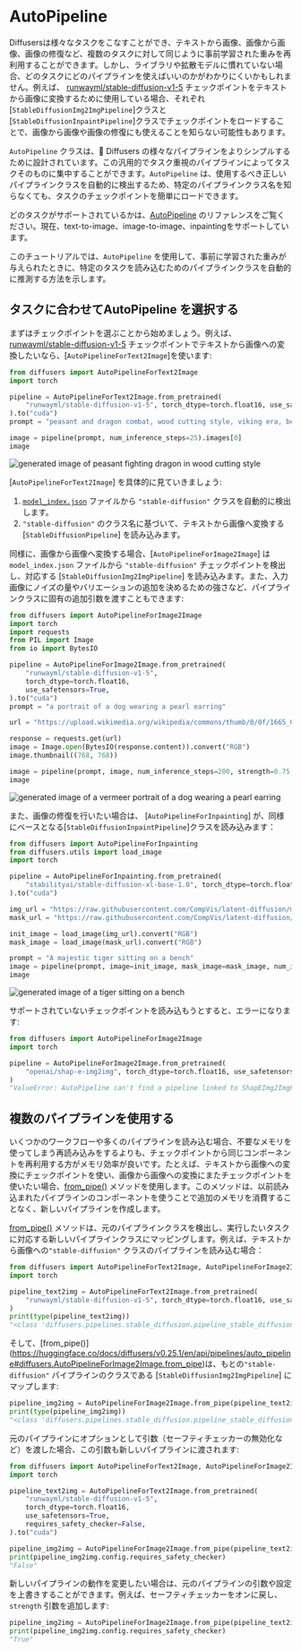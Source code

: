 <!--Copyright 2023 The HuggingFace Team. All rights reserved.

Licensed under the Apache License, Version 2.0 (the "License"); you may not use this file except in compliance with
the License. You may obtain a copy of the License at

http://www.apache.org/licenses/LICENSE-2.0

Unless required by applicable law or agreed to in writing, software distributed under the License is distributed on
an "AS IS" BASIS, WITHOUT WARRANTIES OR CONDITIONS OF ANY KIND, either express or implied. See the License for the
specific language governing permissions and limitations under the License.
-->

# AutoPipeline

Diffusersは様々なタスクをこなすことができ、テキストから画像、画像から画像、画像の修復など、複数のタスクに対して同じように事前学習された重みを再利用することができます。しかし、ライブラリや拡散モデルに慣れていない場合、どのタスクにどのパイプラインを使えばいいのかがわかりにくいかもしれません。例えば、 [runwayml/stable-diffusion-v1-5](https://huggingface.co/runwayml/stable-diffusion-v1-5) チェックポイントをテキストから画像に変換するために使用している場合、それぞれ[`StableDiffusionImg2ImgPipeline`]クラスと[`StableDiffusionInpaintPipeline`]クラスでチェックポイントをロードすることで、画像から画像や画像の修復にも使えることを知らない可能性もあります。

`AutoPipeline` クラスは、🤗 Diffusers の様々なパイプラインをよりシンプルするために設計されています。この汎用的でタスク重視のパイプラインによってタスクそのものに集中することができます。`AutoPipeline` は、使用するべき正しいパイプラインクラスを自動的に検出するため、特定のパイプラインクラス名を知らなくても、タスクのチェックポイントを簡単にロードできます。

<Tip>

どのタスクがサポートされているかは、[AutoPipeline](../api/pipelines/auto_pipeline) のリファレンスをご覧ください。現在、text-to-image、image-to-image、inpaintingをサポートしています。

</Tip>

このチュートリアルでは、`AutoPipeline` を使用して、事前に学習された重みが与えられたときに、特定のタスクを読み込むためのパイプラインクラスを自動的に推測する方法を示します。

## タスクに合わせてAutoPipeline を選択する
まずはチェックポイントを選ぶことから始めましょう。例えば、 [runwayml/stable-diffusion-v1-5](https://huggingface.co/runwayml/stable-diffusion-v1-5) チェックポイントでテキストから画像への変換したいなら、[`AutoPipelineForText2Image`]を使います:

```py
from diffusers import AutoPipelineForText2Image
import torch

pipeline = AutoPipelineForText2Image.from_pretrained(
    "runwayml/stable-diffusion-v1-5", torch_dtype=torch.float16, use_safetensors=True
).to("cuda")
prompt = "peasant and dragon combat, wood cutting style, viking era, bevel with rune"

image = pipeline(prompt, num_inference_steps=25).images[0]
image
```

<div class="flex justify-center">
    <img src="https://huggingface.co/datasets/huggingface/documentation-images/resolve/main/diffusers/autopipeline-text2img.png" alt="generated image of peasant fighting dragon in wood cutting style"/>
</div>

[`AutoPipelineForText2Image`] を具体的に見ていきましょう:

1. [`model_index.json`](https://huggingface.co/runwayml/stable-diffusion-v1-5/blob/main/model_index.json) ファイルから `"stable-diffusion"` クラスを自動的に検出します。
2. `"stable-diffusion"` のクラス名に基づいて、テキストから画像へ変換する [`StableDiffusionPipeline`] を読み込みます。

同様に、画像から画像へ変換する場合、[`AutoPipelineForImage2Image`] は `model_index.json` ファイルから `"stable-diffusion"` チェックポイントを検出し、対応する [`StableDiffusionImg2ImgPipeline`] を読み込みます。また、入力画像にノイズの量やバリエーションの追加を決めるための強さなど、パイプラインクラスに固有の追加引数を渡すこともできます:

```py
from diffusers import AutoPipelineForImage2Image
import torch
import requests
from PIL import Image
from io import BytesIO

pipeline = AutoPipelineForImage2Image.from_pretrained(
    "runwayml/stable-diffusion-v1-5",
    torch_dtype=torch.float16,
    use_safetensors=True,
).to("cuda")
prompt = "a portrait of a dog wearing a pearl earring"

url = "https://upload.wikimedia.org/wikipedia/commons/thumb/0/0f/1665_Girl_with_a_Pearl_Earring.jpg/800px-1665_Girl_with_a_Pearl_Earring.jpg"

response = requests.get(url)
image = Image.open(BytesIO(response.content)).convert("RGB")
image.thumbnail((768, 768))

image = pipeline(prompt, image, num_inference_steps=200, strength=0.75, guidance_scale=10.5).images[0]
image
```

<div class="flex justify-center">
    <img src="https://huggingface.co/datasets/huggingface/documentation-images/resolve/main/diffusers/autopipeline-img2img.png" alt="generated image of a vermeer portrait of a dog wearing a pearl earring"/>
</div>

また、画像の修復を行いたい場合は、 [`AutoPipelineForInpainting`] が、同様にベースとなる[`StableDiffusionInpaintPipeline`]クラスを読み込みます：

```py
from diffusers import AutoPipelineForInpainting
from diffusers.utils import load_image
import torch

pipeline = AutoPipelineForInpainting.from_pretrained(
    "stabilityai/stable-diffusion-xl-base-1.0", torch_dtype=torch.float16, use_safetensors=True
).to("cuda")

img_url = "https://raw.githubusercontent.com/CompVis/latent-diffusion/main/data/inpainting_examples/overture-creations-5sI6fQgYIuo.png"
mask_url = "https://raw.githubusercontent.com/CompVis/latent-diffusion/main/data/inpainting_examples/overture-creations-5sI6fQgYIuo_mask.png"

init_image = load_image(img_url).convert("RGB")
mask_image = load_image(mask_url).convert("RGB")

prompt = "A majestic tiger sitting on a bench"
image = pipeline(prompt, image=init_image, mask_image=mask_image, num_inference_steps=50, strength=0.80).images[0]
image
```

<div class="flex justify-center">
    <img src="https://huggingface.co/datasets/huggingface/documentation-images/resolve/main/diffusers/autopipeline-inpaint.png" alt="generated image of a tiger sitting on a bench"/>
</div>

サポートされていないチェックポイントを読み込もうとすると、エラーになります:

```py
from diffusers import AutoPipelineForImage2Image
import torch

pipeline = AutoPipelineForImage2Image.from_pretrained(
    "openai/shap-e-img2img", torch_dtype=torch.float16, use_safetensors=True
)
"ValueError: AutoPipeline can't find a pipeline linked to ShapEImg2ImgPipeline for None"
```

## 複数のパイプラインを使用する

いくつかのワークフローや多くのパイプラインを読み込む場合、不要なメモリを使ってしまう再読み込みをするよりも、チェックポイントから同じコンポーネントを再利用する方がメモリ効率が良いです。たとえば、テキストから画像への変換にチェックポイントを使い、画像から画像への変換にまたチェックポイントを使いたい場合、[from_pipe()](https://huggingface.co/docs/diffusers/v0.25.1/en/api/pipelines/auto_pipeline#diffusers.AutoPipelineForImage2Image.from_pipe) メソッドを使用します。このメソッドは、以前読み込まれたパイプラインのコンポーネントを使うことで追加のメモリを消費することなく、新しいパイプラインを作成します。

[from_pipe()](https://huggingface.co/docs/diffusers/v0.25.1/en/api/pipelines/auto_pipeline#diffusers.AutoPipelineForImage2Image.from_pipe) メソッドは、元のパイプラインクラスを検出し、実行したいタスクに対応する新しいパイプラインクラスにマッピングします。例えば、テキストから画像への`"stable-diffusion"` クラスのパイプラインを読み込む場合：

```py
from diffusers import AutoPipelineForText2Image, AutoPipelineForImage2Image
import torch

pipeline_text2img = AutoPipelineForText2Image.from_pretrained(
    "runwayml/stable-diffusion-v1-5", torch_dtype=torch.float16, use_safetensors=True
)
print(type(pipeline_text2img))
"<class 'diffusers.pipelines.stable_diffusion.pipeline_stable_diffusion.StableDiffusionPipeline'>"
```

そして、[from_pipe()] (https://huggingface.co/docs/diffusers/v0.25.1/en/api/pipelines/auto_pipeline#diffusers.AutoPipelineForImage2Image.from_pipe)は、もとの`"stable-diffusion"` パイプラインのクラスである [`StableDiffusionImg2ImgPipeline`] にマップします:

```py
pipeline_img2img = AutoPipelineForImage2Image.from_pipe(pipeline_text2img)
print(type(pipeline_img2img))
"<class 'diffusers.pipelines.stable_diffusion.pipeline_stable_diffusion_img2img.StableDiffusionImg2ImgPipeline'>"
```
元のパイプラインにオプションとして引数（セーフティチェッカーの無効化など）を渡した場合、この引数も新しいパイプラインに渡されます:

```py
from diffusers import AutoPipelineForText2Image, AutoPipelineForImage2Image
import torch

pipeline_text2img = AutoPipelineForText2Image.from_pretrained(
    "runwayml/stable-diffusion-v1-5",
    torch_dtype=torch.float16,
    use_safetensors=True,
    requires_safety_checker=False,
).to("cuda")

pipeline_img2img = AutoPipelineForImage2Image.from_pipe(pipeline_text2img)
print(pipeline_img2img.config.requires_safety_checker)
"False"
```

新しいパイプラインの動作を変更したい場合は、元のパイプラインの引数や設定を上書きすることができます。例えば、セーフティチェッカーをオンに戻し、`strength` 引数を追加します:

```py
pipeline_img2img = AutoPipelineForImage2Image.from_pipe(pipeline_text2img, requires_safety_checker=True, strength=0.3)
print(pipeline_img2img.config.requires_safety_checker)
"True"
```
